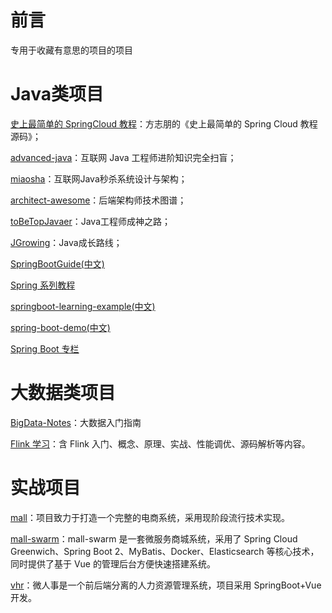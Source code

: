 # 前言

专用于收藏有意思的项目的项目

# Java类项目

[史上最简单的 SpringCloud 教程](https://github.com/forezp/SpringCloudLearning)：方志朋的《史上最简单的 Spring Cloud 教程源码》；

[advanced-java](https://github.com/doocs/advanced-java)：互联网 Java 工程师进阶知识完全扫盲；

[miaosha](https://github.com/qiurunze123/miaosha)：互联网Java秒杀系统设计与架构；

[architect-awesome](https://github.com/xingshaocheng/architect-awesome)：后端架构师技术图谱；

[toBeTopJavaer](https://github.com/hollischuang/toBeTopJavaer)：Java工程师成神之路；

[JGrowing](https://github.com/javagrowing/JGrowing)：Java成长路线；

[SpringBootGuide(中文)](https://github.com/Snailclimb/springboot-guide)

[Spring 系列教程](https://github.com/wuyouzhuguli/SpringAll)

[springboot-learning-example(中文)](https://github.com/JeffLi1993/springboot-learning-example)

[spring-boot-demo(中文)](https://github.com/xkcoding/spring-boot-demo)

[Spring Boot 专栏](https://github.com/YunaiV/SpringBoot-Labs)

# 大数据类项目

[BigData-Notes](https://github.com/heibaiying/BigData-Notes)：大数据入门指南

[Flink 学习](https://github.com/zhisheng17/flink-learning)：含 Flink 入门、概念、原理、实战、性能调优、源码解析等内容。

# 实战项目

[mall](https://github.com/macrozheng/mall)：项目致力于打造一个完整的电商系统，采用现阶段流行技术实现。

[mall-swarm](https://github.com/macrozheng/mall-swarm)：mall-swarm 是一套微服务商城系统，采用了 Spring Cloud Greenwich、Spring Boot 2、MyBatis、Docker、Elasticsearch 等核心技术，同时提供了基于 Vue 的管理后台方便快速搭建系统。

[vhr](https://github.com/lenve/vhr)：微人事是一个前后端分离的人力资源管理系统，项目采用 SpringBoot+Vue 开发。





